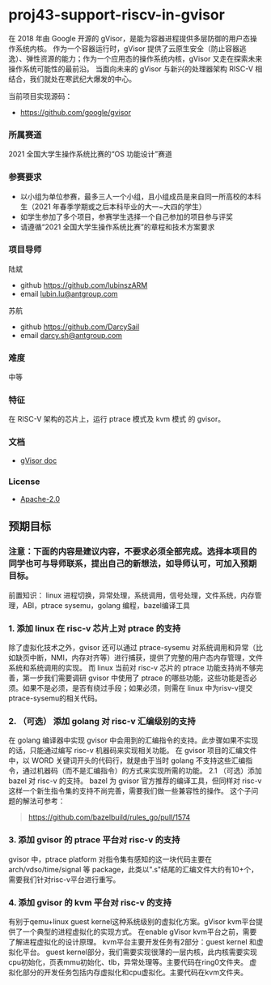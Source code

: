 # proj43-support-riscv-in-gvisor

在 2018 年由 Google 开源的 gVisor，是能为容器进程提供多层防御的用户态操作系统内核。
作为一个容器运行时，gVisor 提供了云原生安全（防止容器逃逸）、弹性资源的能力；作为一个应用态的操作系统内核，gVisor 又走在探索未来操作系统可能性的最前沿。
当面向未来的 gVisor 与新兴的处理器架构 RISC-V 相结合，我们就处在寒武纪大爆发的中心。

当前项目实现源码：

* https://github.com/google/gvisor

### 所属赛道

2021 全国大学生操作系统比赛的“OS 功能设计”赛道

### 参赛要求
- 以小组为单位参赛，最多三人一个小组，且小组成员是来自同一所高校的本科生（2021 年春季学期或之后本科毕业的大一~大四的学生）
- 如学生参加了多个项目，参赛学生选择一个自己参加的项目参与评奖
- 请遵循“2021 全国大学生操作系统比赛”的章程和技术方案要求

### 项目导师

陆斌
- github https://github.com/lubinszARM
- email lubin.lu@antgroup.com

苏航
- github https://github.com/DarcySail
- email darcy.sh@antgroup.com

### 难度

中等

### 特征

在 RISC-V 架构的芯片上，运行 ptrace 模式及 kvm 模式 的 gvisor。

### 文档

- [gVisor doc](https://gvisor.dev/)

### License

- [Apache-2.0](https://opensource.org/licenses/Apache-2.0)

## 预期目标

### 注意：下面的内容是建议内容，不要求必须全部完成。选择本项目的同学也可与导师联系，提出自己的新想法，如导师认可，可加入预期目标。

前置知识： linux 进程切换，异常处理，系统调用，信号处理，文件系统，内存管理，ABI，ptrace sysemu，golang 编程，bazel编译工具

### 1. 添加 linux 在 risc-v 芯片上对 ptrace 的支持
除了虚拟化技术之外，gvisor 还可以通过 ptrace-sysemu 对系统调用和异常（比如缺页中断，NMI，内存对齐等）进行捕获，提供了完整的用户态内存管理，文件系统和系统调用的实现。
而 linux 当前对 risc-v 芯片的 ptrace 功能支持尚不够完善，第一步我们需要调研 gvisor 中使用了 ptrace 的哪些功能，这些功能是否必须。如果不是必须，是否有绕过手段；如果必须，则需在 linux 中为risv-v提交 ptrace-sysemu的相关代码。

### 2. （可选） 添加 golang 对 risc-v 汇编级别的支持
在 golang 编译器中实现 gvisor 中会用到的汇编指令的支持。此步骤如果不实现的话，只能通过编写 risc-v 机器码来实现相关功能。
在 gvisor 项目的汇编文件中，以 WORD 关键词开头的代码行，就是由于当时 golang 不支持这些汇编指令，通过机器码（而不是汇编指令）的方式来实现所需的功能。
2.1 （可选）添加 bazel 对 risc-v 的支持。
bazel 为 gvisor 官方推荐的编译工具，但同样对 risc-v 这样一个新生指令集的支持不尚完善，需要我们做一些兼容性的操作。
这个子问题的解法可参考：
> https://github.com/bazelbuild/rules_go/pull/1574

### 3. 添加 gvisor 的 ptrace 平台对 risc-v 的支持
gvisor 中，ptrace platform 对指令集有感知的这一块代码主要在 arch/vdso/time/signal 等 package，此类以".s"结尾的汇编文件大约有10+个，需要我们针对risc-v平台进行重写。

### 4. 添加 gvisor 的 kvm 平台对 risc-v 的支持
有别于qemu+linux guest kernel这种系统级别的虚拟化方案。gVisor kvm平台提供了一个典型的进程虚拟化的实现方式。
在enable gVisor kvm平台之前，需要了解进程虚拟化的设计原理。
kvm平台主要开发任务有2部分：guest kernel 和虚拟化平台。
guest kernel部分，我们需要实现很薄的一层内核，此内核需要实现cpu初始化，页表mmu初始化、tlb，异常处理等。主要代码在ring0文件夹。
虚拟化部分的开发任务包括内存虚拟化和cpu虚拟化。主要代码在kvm文件夹。